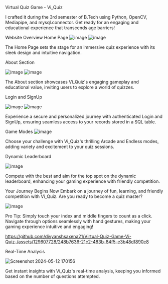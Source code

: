 Virtual Quiz Game - Vi_Quiz

I crafted it during the 3rd semester of B.Tech using Python, OpenCV, Mediapipe, and mysql.connector. Get ready for an engaging and educational experience that transcends age barriers!

Website Overview
Home Page
![image](https://github.com/divyanshsaxena21/Virtual-Quiz-Game-Vi-Quiz-/assets/129607728/344bd266-93db-476e-b431-c6828288da4b)
![image](https://github.com/divyanshsaxena21/Virtual-Quiz-Game-Vi-Quiz-/assets/129607728/f58cabf1-95e0-4e62-9237-34c3f66e38ff)

The Home Page sets the stage for an immersive quiz experience with its sleek design and intuitive navigation.

About Section

![image](https://github.com/divyanshsaxena21/Virtual-Quiz-Game-Vi-Quiz-/assets/129607728/6cacb2b7-2a94-4046-85a9-759c0a896b56)
![image](https://github.com/divyanshsaxena21/Virtual-Quiz-Game-Vi-Quiz-/assets/129607728/a0bbb3d1-1e99-4983-a4e1-774d88b7b665)

The About section showcases Vi_Quiz's engaging gameplay and educational value, inviting users to explore a world of quizzes.

Login and SignUp

![image](https://github.com/divyanshsaxena21/Virtual-Quiz-Game-Vi-Quiz-/assets/129607728/38b61495-eacc-445b-96b5-8c23b4e44eb9)
![image](https://github.com/divyanshsaxena21/Virtual-Quiz-Game-Vi-Quiz-/assets/129607728/90f24e1f-903c-4f01-a327-124afe9de685)

Experience a secure and personalized journey with authenticated Login and SignUp, ensuring seamless access to your records stored in a SQL table.

Game Modes
![image](https://github.com/divyanshsaxena21/Virtual-Quiz-Game-Vi-Quiz-/assets/129607728/67c0f42f-65d0-4034-ac22-afa331a44bb0)

Choose your challenge with Vi_Quiz's thrilling Arcade and Endless modes, adding variety and excitement to your quiz sessions.

Dynamic Leaderboard

![image](https://github.com/divyanshsaxena21/Virtual-Quiz-Game-Vi-Quiz-/assets/129607728/bb528168-a81c-48b7-a34b-b8b895244b57)

Compete with the best and aim for the top spot on the dynamic leaderboard, enhancing your gaming experience with friendly competition.

Your Journey Begins Now
Embark on a journey of fun, learning, and friendly competition with Vi_Quiz. Are you ready to become a quiz master?

![image](https://github.com/divyanshsaxena21/Virtual-Quiz-Game-Vi-Quiz-/assets/129607728/bc015b06-0658-4410-b12e-c0fc6a68cdce)


Pro Tip: Simply touch your index and middle fingers to count as a click. Navigate through options seamlessly with hand gestures, making your gaming experience intuitive and engaging!

https://github.com/divyanshsaxena21/Virtual-Quiz-Game-Vi-Quiz-/assets/129607728/248b7636-21c2-483b-84f5-e3b48df890c8

Real-Time Analysis

![Screenshot 2024-05-12 170156](https://github.com/divyanshsaxena21/Virtual-Quiz-Game-Vi-Quiz-/assets/129607728/afa0e7a7-1c2f-4700-a878-5a9965a40b33)

Get instant insights with Vi_Quiz's real-time analysis, keeping you informed based on the number of questions attempted.
